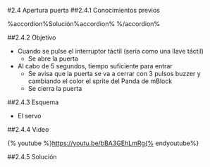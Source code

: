 #2.4 Apertura puerta
##2.4.1 Conocimientos previos

%accordion%Solución%accordion%
%/accordion%


##2.4.2 Objetivo

* Cuando se pulse el interruptor táctil (sería como una llave táctil)
    * Se abre la puerta
* Al cabo de 5 segundos, tiempo suficiente para entrar
    * Se avisa que la puerta se va a cerrar con 3 pulsos buzzer y cambiando el color el sprite del Panda de mBlock
    * Se cierra la puerta
    
##2.4.3 Esquema

* El servo 

##2.4.4 Video

{% youtube %}https://youtu.be/bBA3GEhLmRg{% endyoutube%}

##2.4.5 Solución
